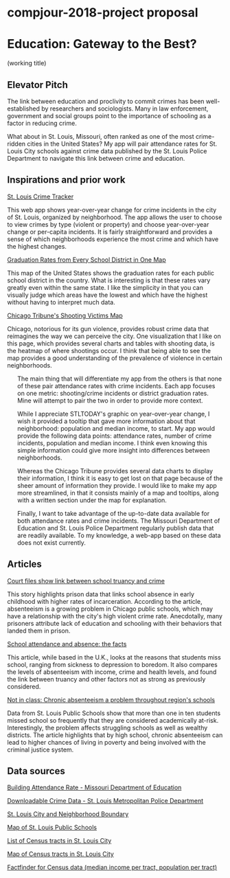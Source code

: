 # compjour-2018-project proposal

<h1>Education: Gateway to the Best?</h1>
<p>(working title)</p>

<h2>Elevator Pitch</h2>
<p>The link between education and proclivity to commit crimes has been well-established by researchers and sociologists. Many in law enforcement, government and social groups point to the importance of schooling as a factor in reducing crime.</p>

<p>What about in St. Louis, Missouri, often ranked as one of the most crime-ridden cities in the United States? My app will pair attendance rates for St. Louis City schools against crime data published by the St. Louis Police Department to navigate this link between crime and education.</p>

<h2>Inspirations and prior work </h2>
<a href="https://graphics.stltoday.com/apps/crime/index.html">St. Louis Crime Tracker</a> 
<p>This web app shows year-over-year change for crime incidents in the city of St. Louis, organized by neighborhood. The app allows the user to choose to view crimes by type (violent or property) and choose year-over-year change or per-capita incidents. It is fairly straightforward and provides a sense of which neighborhoods experience the most crime and which have the highest changes.</p>

<a href="http://hechingerreport.org/the-gradation-rates-from-every-school-district-in-one-map/">Graduation Rates from Every School District in One Map</a> 
<p>This map of the United States shows the graduation rates for each public school district in the country. What is interesting is that these rates vary greatly even within the same state. I like the simplicity in that you can visually judge which areas have the lowest and which have the highest without having to interpret much data.</p>

<a href="http://www.chicagotribune.com/news/data/ct-shooting-victims-map-charts-htmlstory.html">Chicago Tribune's Shooting Victims Map</a> 
<p>Chicago, notorious for its gun violence, provides robust crime data that reimagines the way we can perceive the city. One visualization that I like on this page, which provides several charts and tables with shooting data, is the heatmap of where shootings occur. I think that being able to see the map provides a good understanding of the prevalence of violence in certain neighborhoods. </p>

<ul>The main thing that will differentiate my app from the others is that none of these pair attendance rates with crime incidents. Each app focuses on one metric: shooting/crime incidents or district graduation rates. Mine will attempt to pair the two in order to provide more context.</ul>
<ul>While I appreciate STLTODAY's graphic on year-over-year change, I wish it provided a tooltip that gave more information about that neighborhood: population and median income, to start. My app would provide the following data points: attendance rates, number of crime incidents, population and median income. I think even knowing this simple information could give more insight into differences between neighborhoods.</ul>
<ul>Whereas the Chicago Tribune provides several data charts to display their information, I think it is easy to get lost on that page because of the sheer amount of information they provide. I would like to make my app more streamlined, in that it consists mainly of a map and tooltips, along with a written section under the map for explanation.</ul>
<ul>Finally, I want to take advantage of the up-to-date data available for both attendance rates and crime incidents. The Missouri Department of Education and St. Louis Police Department regularly publish data that are readily available. To my knowledge, a web-app based on these data does not exist currently.</ul>

<h2>Articles</h2>
<a href="http://articles.chicagotribune.com/2013-02-19/news/ct-met-prison-truancy-20130219_1_much-school-public-schools-grades">Court files show link between school truancy and crime</a> <p>This story highlights prison data that links school absence in early childhood with higher rates of incarceration. According to the article, absenteeism is a growing problem in Chicago public schools, which may have a relationship with the city's high violent crime rate. Anecdotally, many prisoners attribute lack of education and schooling with their behaviors that landed them in prison.</p>

<a href="http://www.bbc.com/news/stories-42254527">School attendance and absence: the facts </a> <p>This article, while based in the U.K., looks at the reasons that students miss school, ranging from sickness to depression to boredom. It also compares the levels of absenteeism with income, crime and health levels, and found the link between truancy and other factors not as strong as previously considered.</p>

<a href="http://www.stltoday.com/news/local/education/not-in-class-chronic-absenteeism-a-problem-throughout-region-s/article_7d8e0e34-4394-5ea8-9561-33299db1fe07.html">Not in class: Chronic absenteeism a problem throughout region's schools </a> <p>Data from St. Louis Public Schools show that more than one in ten students missed school so frequently that they are considered academically at-risk. Interestingly, the problem affects struggling schools as well as wealthy districts. The article highlights that by high school, chronic absenteeism can lead to higher chances of living in poverty and being involved with the criminal justice system.</p>

<h2>Data sources</h2>

<a href="https://mcds.dese.mo.gov/guidedinquiry/District%20and%20Building%20Student%20Indicators/Building%20Attendance%20Rate.aspx">Building Attendance Rate - Missouri Department of Education</a>

<a href="http://www.slmpd.org/Crimereports.shtml">Downloadable Crime Data - St. Louis Metropolitan Police Department</a>

<a href="https://www.stlouis-mo.gov/data/boundaries/ward-neighborhood-boundaries.cfm">St. Louis City and Neighborhood Boundary</a>

<a href="https://www.slps.org/domain/5">Map of St. Louis Public Schools</a>

<a href="https://www2.census.gov/geo/maps/dc10map/tract/st29_mo/c29510_st_louis_city/DC10CT_C29510_CT2MS.txt">List of Census tracts in St. Louis City</a>

<a href="https://www2.census.gov/geo/maps/dc10map/tract/st29_mo/c29510_st_louis_city/DC10CT_C29510_001.pdf">Map of Census tracts in St. Louis City</a>

<a href="https://factfinder.census.gov/faces/nav/jsf/pages/community_facts.xhtml">Factfinder for Census data (median income per tract, population per tract)</a>
